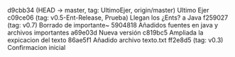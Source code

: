 d9cbb34 (HEAD -> master, tag: UltimoEjer, origin/master) Ultimo Ejer
c09ce06 (tag: v0.5-Ent-Release, Prueba) Llegan los ¿Ents? a Java
f259027 (tag: v0.7) Borrado de importante~
5904818 Añadidos fuentes en java y archivos importantes
a69e03d Nueva versión
c819bc5 Ampliada la expicacion del texto
86ae5f1 Añadido archivo texto.txt
ff2e8d5 (tag: v0.3) Confirmacion inicial
